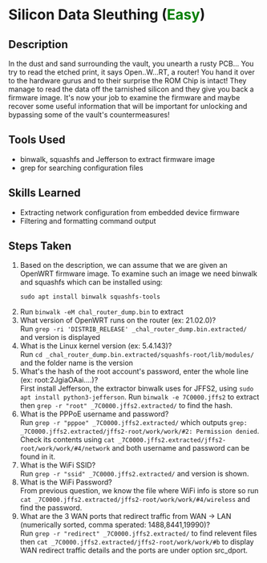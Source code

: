 # Silicon Data Sleuthing (<font color=green>Easy</font>)


## Description
In the dust and sand surrounding the vault, you unearth a rusty PCB... You try to read the etched print, it says Open..W...RT, a router! You hand it over to the hardware gurus and to their surprise the ROM Chip is intact! They manage to read the data off the tarnished silicon and they give you back a firmware image. It's now your job to examine the firmware and maybe recover some useful information that will be important for unlocking and bypassing some of the vault's countermeasures!


## Tools Used

- binwalk, squashfs and Jefferson to extract firmware image
- grep for searching configuration files

## Skills Learned

- Extracting network configuration from embedded device firmware
- Filtering and formatting command output

## Steps Taken
1. Based on the description, we can assume that we are given an OpenWRT firmware image. To examine such an image we need binwalk and squashfs which can be installed using:
    ```
    sudo apt install binwalk squashfs-tools
    ```
2. Run `binwalk -eM chal_router_dump.bin` to extract
3. What version of OpenWRT runs on the router (ex: 21.02.0)?  
    Run `grep -ri 'DISTRIB_RELEASE' _chal_router_dump.bin.extracted/` and version is displayed
4. What is the Linux kernel version (ex: 5.4.143)?  
    Run `cd _chal_router_dump.bin.extracted/squashfs-root/lib/modules/` and the folder name is the version
5. What's the hash of the root account's password, enter the whole line (ex: root:$2$JgiaOAai....)?  
    First install Jefferson, the extractor binwalk uses for JFFS2, using `sudo apt install python3-jefferson`. Run `binwalk -e 7C0000.jffs2` to extract then `grep -r "root" _7C0000.jffs2.extracted/` to find the hash.
6. What is the PPPoE username and password?  
    Run `grep -r "pppoe" _7C0000.jffs2.extracted/` which outputs `grep: _7C0000.jffs2.extracted/jffs2-root/work/work/#2: Permission denied`. Check its contents using `cat _7C0000.jffs2.extracted/jffs2-root/work/work/#4/network` and both username and password can be found in it.
7. What is the WiFi SSID?  
    Run `grep -r "ssid" _7C0000.jffs2.extracted/` and version is shown.
8. What is the WiFi Password?  
    From previous question, we know the file where WiFi info is store so run `cat _7C0000.jffs2.extracted/jffs2-root/work/work/#4/wireless` and find the password.
9. What are the 3 WAN ports that redirect traffic from WAN -> LAN (numerically sorted, comma sperated: 1488,8441,19990)?  
    Run `grep -r "redirect" _7C0000.jffs2.extracted/` to find relevent files then `cat _7C0000.jffs2.extracted/jffs2-root/work/work/#b` to display WAN redirect traffic details and the ports are under option src_dport.